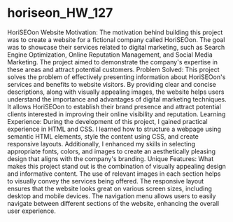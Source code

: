 # horiseon_HW_127

HoriSEOon Website Motivation: The motivation behind building this project was to create a website for a fictional company called HoriSEOon. The goal was to showcase their services related to digital marketing, such as Search Engine Optimization, Online Reputation Management, and Social Media Marketing. The project aimed to demonstrate the company's expertise in these areas and attract potential customers. Problem Solved: This project solves the problem of effectively presenting information about HoriSEOon's services and benefits to website visitors. By providing clear and concise descriptions, along with visually appealing images, the website helps users understand the importance and advantages of digital marketing techniques. It allows HoriSEOon to establish their brand presence and attract potential clients interested in improving their online visibility and reputation. Learning Experience: During the development of this project, I gained practical experience in HTML and CSS. I learned how to structure a webpage using semantic HTML elements, style the content using CSS, and create responsive layouts. Additionally, I enhanced my skills in selecting appropriate fonts, colors, and images to create an aesthetically pleasing design that aligns with the company's branding. Unique Features: What makes this project stand out is the combination of visually appealing design and informative content. The use of relevant images in each section helps to visually convey the services being offered. The responsive layout ensures that the website looks great on various screen sizes, including desktop and mobile devices. The navigation menu allows users to easily navigate between different sections of the website, enhancing the overall user experience.
